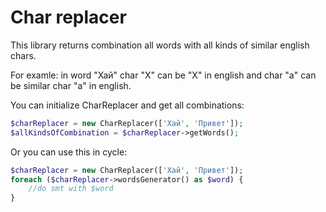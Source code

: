 # Char replacer

This library returns combination all words with all kinds of similar english chars.

For examle:
in word "Хай" char "Х" can be "X" in english and char "а" can be similar char "a" in english.

You can initialize CharReplacer and get all combinations:

```php
$charReplacer = new CharReplacer(['Хай', 'Привет']);
$allKindsOfCombination = $charReplacer->getWords();
```

Or you can use this in cycle:

```php
$charReplacer = new CharReplacer(['Хай', 'Привет']);
foreach ($charReplacer->wordsGenerator() as $word) {
    //do smt with $word
}
```
